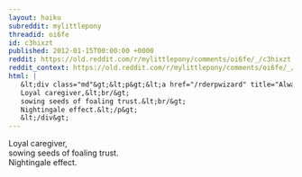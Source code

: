 ```yaml
---
layout: haiku
subreddit: mylittlepony
threadid: oi6fe
id: c3hixzt
published: 2012-01-15T00:00:00 +0000
reddit: https://old.reddit.com/r/mylittlepony/comments/oi6fe/_/c3hixzt
reddit_context: https://old.reddit.com/r/mylittlepony/comments/oi6fe/_/c3hixzt?context=3
html: |
   &lt;div class="md"&gt;&lt;p&gt;&lt;a href="/rderpwizard" title="Always Relevant / Pants In This Relationship / Paper Bag Princess"&gt;&lt;/a&gt;
   Loyal caregiver,&lt;br/&gt;
   sowing seeds of foaling trust.&lt;br/&gt;
   Nightingale effect.&lt;/p&gt;
   &lt;/div&gt;
---
```


[](/rderpwizard "Always Relevant / Pants In This Relationship / Paper Bag Princess")
Loyal caregiver,  
sowing seeds of foaling trust.  
Nightingale effect.